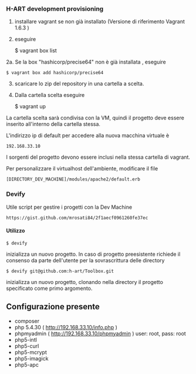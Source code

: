 ### H-ART development provisioning

1. installare vagrant se non già installato (Versione di riferimento Vagrant 1.6.3 )

2. eseguire

    $ vagrant box list

  2a.  Se la box "hashicorp/precise64" non è già installata , eseguire

    $ vagrant box add hashicorp/precise64

3. scaricare lo zip del repository in una cartella a scelta.
4. Dalla cartella scelta eseguire

    $ vagrant up

La cartella scelta sarà condivisa con la VM, quindi il progetto deve essere inserito all'interno della cartella stessa.

L'indirizzo ip di default per accedere alla nuova macchina virtuale è

    192.168.33.10

I sorgenti del progetto devono essere inclusi nella stessa cartella di vagrant.

Per personalizzare il virtualhost dell'ambiente, modificare il file

    [DIRECTORY_DEV_MACHINE]/modules/apache2/default.erb

### Devify

Utile script per gestire i progetti con la Dev Machine

    https://gist.github.com/mrosati84/2f1aecf0961260fe37ec

#### Utilizzo

    $ devify

inizializza un nuovo progetto. In caso di progetto preesistente richiede il consenso da parte dell'utente per la sovrascrittura delle directory

    $ devify git@github.com:h-art/Toolbox.git

inizializza un nuovo progetto, clonando nella directory il progetto specificato come primo argomento.

## Configurazione presente
* composer
* php 5.4.30 ( http://192.168.33.10/info.php )
* phpmyadmin ( http://192.168.33.10/phpmyadmin ) user: root, pass: root
* php5-intl
* php5-curl
* php5-mcrypt
* php5-imagick
* php5-apc
